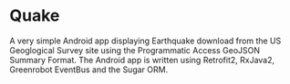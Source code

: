 # Quake
A very simple Android app displaying Earthquake download from the US Geoglogical Survey site using the 
Programmatic Access GeoJSON Summary Format. The Android app is written using Retrofit2, RxJava2, 
Greenrobot EventBus and the Sugar ORM.

